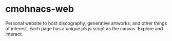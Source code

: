 # cmohnacs-web

Personal website to host discography, generative artworks, and other things of interest.  Each page has a unique p5.js script as the canvas.  Explore and interact.
